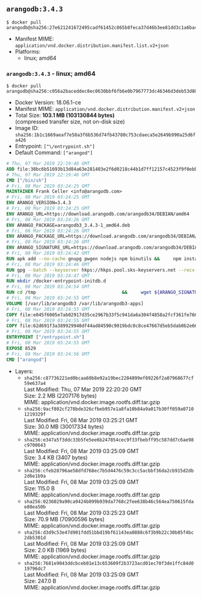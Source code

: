 ## `arangodb:3.4.3`

```console
$ docker pull arangodb@sha256:27e621241672495cadf61452c865b8feca37d46b3ee81dd3c1a6ba48204e8135
```

-	Manifest MIME: `application/vnd.docker.distribution.manifest.list.v2+json`
-	Platforms:
	-	linux; amd64

### `arangodb:3.4.3` - linux; amd64

```console
$ docker pull arangodb@sha256:c056a2baceddec8ec0630bbf6fb6e0b7967773dc46346d3deb53d8016fb3d0dd
```

-	Docker Version: 18.06.1-ce
-	Manifest MIME: `application/vnd.docker.distribution.manifest.v2+json`
-	Total Size: **103.1 MB (103130844 bytes)**  
	(compressed transfer size, not on-disk size)
-	Image ID: `sha256:1b1c1669aeaf7e58a3f6b536d74fb43780c753cdaeca5e2649b990a25d6fa426`
-	Entrypoint: `["\/entrypoint.sh"]`
-	Default Command: `["arangod"]`

```dockerfile
# Thu, 07 Mar 2019 22:19:46 GMT
ADD file:38bc6b51693b13d84a63e281403e2f6d0218c44b1d7ff12157c4523f9f0ebb1e in / 
# Thu, 07 Mar 2019 22:19:46 GMT
CMD ["/bin/sh"]
# Fri, 08 Mar 2019 03:24:25 GMT
MAINTAINER Frank Celler <info@arangodb.com>
# Fri, 08 Mar 2019 03:24:25 GMT
ENV ARANGO_VERSION=3.4.3
# Fri, 08 Mar 2019 03:24:25 GMT
ENV ARANGO_URL=https://download.arangodb.com/arangodb34/DEBIAN/amd64
# Fri, 08 Mar 2019 03:24:26 GMT
ENV ARANGO_PACKAGE=arangodb3_3.4.3-1_amd64.deb
# Fri, 08 Mar 2019 03:24:26 GMT
ENV ARANGO_PACKAGE_URL=https://download.arangodb.com/arangodb34/DEBIAN/amd64/arangodb3_3.4.3-1_amd64.deb
# Fri, 08 Mar 2019 03:24:26 GMT
ENV ARANGO_SIGNATURE_URL=https://download.arangodb.com/arangodb34/DEBIAN/amd64/arangodb3_3.4.3-1_amd64.deb.asc
# Fri, 08 Mar 2019 03:24:42 GMT
RUN apk add --no-cache gnupg pwgen nodejs npm binutils &&     npm install -g foxx-cli &&     rm -rf /root/.npm
# Fri, 08 Mar 2019 03:24:46 GMT
RUN gpg --batch --keyserver hkps://hkps.pool.sks-keyservers.net --recv-keys CD8CB0F1E0AD5B52E93F41E7EA93F5E56E751E9B
# Fri, 08 Mar 2019 03:24:47 GMT
RUN mkdir /docker-entrypoint-initdb.d
# Fri, 08 Mar 2019 03:24:54 GMT
RUN cd /tmp                                &&     wget ${ARANGO_SIGNATURE_URL}           &&     wget ${ARANGO_PACKAGE_URL}             &&     gpg --verify ${ARANGO_PACKAGE}.asc     &&     ar x ${ARANGO_PACKAGE} data.tar.gz     &&     tar -C / -x -z -f data.tar.gz          &&     sed -ri         -e 's!127\.0\.0\.1!0.0.0.0!g'         -e 's!^(file\s*=\s*).*!\1 -!'         -e 's!^\s*uid\s*=.*!!'         /etc/arangodb3/arangod.conf        &&     echo chgrp 0 /var/lib/arangodb3 /var/lib/arangodb3-apps &&     echo chmod 775 /var/lib/arangodb3 /var/lib/arangodb3-apps &&     rm -f /usr/bin/foxx &&     rm -f ${ARANGO_PACKAGE}* data.tar.gz
# Fri, 08 Mar 2019 03:24:55 GMT
VOLUME [/var/lib/arangodb3 /var/lib/arangodb3-apps]
# Fri, 08 Mar 2019 03:24:55 GMT
COPY file:e045f6005e7ab02917d35ce2967b33f5c941da6a304f4858a2fcf361fe766895 in /entrypoint.sh 
# Fri, 08 Mar 2019 03:24:55 GMT
COPY file:62d691f3a389929940df44ad84590c9019bdc0c8ce47667d5eb5dab0b2e66954 in /usr/bin/foxx 
# Fri, 08 Mar 2019 03:24:55 GMT
ENTRYPOINT ["/entrypoint.sh"]
# Fri, 08 Mar 2019 03:24:55 GMT
EXPOSE 8529
# Fri, 08 Mar 2019 03:24:56 GMT
CMD ["arangod"]
```

-	Layers:
	-	`sha256:c87736221ed0bcaa60b8e92a19bec2284899ef89226f2a07968677cf59e637a4`  
		Last Modified: Thu, 07 Mar 2019 22:20:20 GMT  
		Size: 2.2 MB (2207176 bytes)  
		MIME: application/vnd.docker.image.rootfs.diff.tar.gzip
	-	`sha256:9acf802cf278bde326cfbeb957e1a8fa10b84a9a017b30ff059a07101219329f`  
		Last Modified: Fri, 08 Mar 2019 03:25:21 GMT  
		Size: 30.0 MB (30017334 bytes)  
		MIME: application/vnd.docker.image.rootfs.diff.tar.gzip
	-	`sha256:e347a5f3ddc33b5fe5ee6b247854cec9f33fbebff95c587dd7c6ae98c9700643`  
		Last Modified: Fri, 08 Mar 2019 03:25:09 GMT  
		Size: 3.4 KB (3407 bytes)  
		MIME: application/vnd.docker.image.rootfs.diff.tar.gzip
	-	`sha256:cfeb28796ae58dfd768ec7b5d4476c59c3cc5acbbf36da2cb915d2db2d6e1b9a`  
		Last Modified: Fri, 08 Mar 2019 03:25:09 GMT  
		Size: 115.0 B  
		MIME: application/vnd.docker.image.rootfs.diff.tar.gzip
	-	`sha256:0236029a90ca9424b099b939da7768c2fee638b46c564ea750615fdae80ea50b`  
		Last Modified: Fri, 08 Mar 2019 03:25:23 GMT  
		Size: 70.9 MB (70900596 bytes)  
		MIME: application/vnd.docker.image.rootfs.diff.tar.gzip
	-	`sha256:d3d9c53e47d901fdd51bbd19bf61143ea0888c6f3b9b22c30b85f4bc2db5301d`  
		Last Modified: Fri, 08 Mar 2019 03:25:09 GMT  
		Size: 2.0 KB (1969 bytes)  
		MIME: application/vnd.docker.image.rootfs.diff.tar.gzip
	-	`sha256:7681e9043ddcbceb01e13c653609f2b3723acd01ec70f3de1ffc84d019796dc7`  
		Last Modified: Fri, 08 Mar 2019 03:25:09 GMT  
		Size: 247.0 B  
		MIME: application/vnd.docker.image.rootfs.diff.tar.gzip
